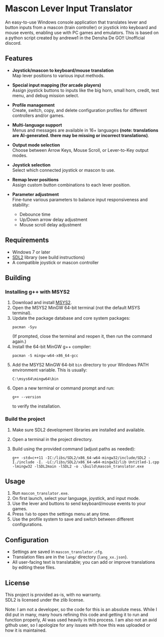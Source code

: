 # Mascon Lever Input Translator

An easy-to-use Windows console application that translates lever and button inputs from a mascon (train controller) or joystick into keyboard and mouse events, enabling use with PC games and emulators. 
This is based on a python script created by andrewe1 in the Densha De GO!! Unofficial discord.

## Features

- **Joystick/mascon to keyboard/mouse translation**  
  Map lever positions to various input methods.
- **Special input mapping (for arcade players)**  
  Assign joystick buttons to inputs like the big horn, small horn, credit, test menu, and debug mission select.
- **Profile management**  
  Create, switch, copy, and delete configuration profiles for different controllers and/or games.
- **Multi-language support**  
  Menus and messages are available in 16+ languages **(note: translations are AI-generated. there may be missing or incorrect translations)**.

- **Output mode selection**  
  Choose between Arrow Keys, Mouse Scroll, or Lever-to-Key output modes.
- **Joystick selection**  
  Select which connected joystick or mascon to use.
- **Remap lever positions**  
  Assign custom button combinations to each lever position.

- **Parameter adjustment**  
  Fine-tune various parameters to balance input responsiveness and stability:
    - Debounce time
    - Up/Down arrow delay adjustment
    - Mouse scroll delay adjustment

## Requirements

- Windows 7 or later
- [SDL2](https://www.libsdl.org/) library (see build instructions)
- A compatible joystick or mascon controller

## Building

### Installing g++ with MSYS2

1. Download and install [MSYS2](https://www.msys2.org/).
2. Open the MSYS2 MinGW 64-bit terminal (not the default MSYS terminal).
3. Update the package database and core system packages:
   ```
   pacman -Syu
   ```
   (If prompted, close the terminal and reopen it, then run the command again.)
4. Install the 64-bit MinGW g++ compiler:
   ```
   pacman -S mingw-w64-x86_64-gcc
   ```
5. Add the MSYS2 MinGW 64-bit `bin` directory to your Windows PATH environment variable. This is usually:
   ```
   C:\msys64\mingw64\bin
   ```
6. Open a new terminal or command prompt and run:
   ```
   g++ --version
   ```
   to verify the installation.

### Build the project

1. Make sure SDL2 development libraries are installed and available.
2. Open a terminal in the project directory.
3. Build using the provided command (adjust paths as needed):

   ```
   g++ -std=c++11 -IC:/libs/SDL2/x86_64-w64-mingw32/include/SDL2 -I./include -I. -LC:/libs/SDL2/x86_64-w64-mingw32/lib Untitled-1.cpp -lmingw32 -lSDL2main -lSDL2 -o .\build\mascon_translator.exe
   ```

## Usage

1. Run `mascon_translator.exe`.
2. On first launch, select your language, joystick, and input mode.
3. Use the lever and buttons to send keyboard/mouse events to your games.
4. Press `Tab` to open the settings menu at any time.
5. Use the profile system to save and switch between different configurations.

## Configuration

- Settings are saved in `mascon_translator.cfg`.
- Translation files are in the `lang/` directory (`lang_xx.json`).
- All user-facing text is translatable; you can add or improve translations by editing these files.

## License

This project is provided as-is, with no warranty.  
SDL2 is licensed under the zlib license.

Note: I am not a developer, so the code for this is an absolute mess. While I did put in many, many hours refining this code and getting it to run and function properly, AI was used heavily in this process. I am also not an avid github user, so I apologize for any issues with how this was uploaded or how it is maintained.
